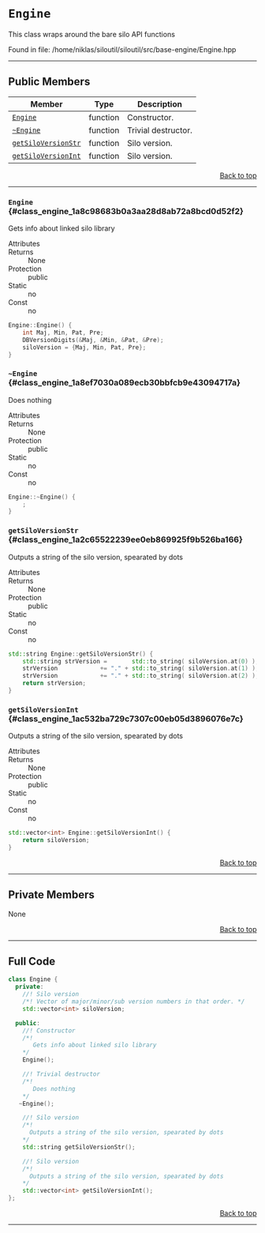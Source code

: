# `Engine`
This class wraps around the bare silo API functions 

Found in file: <nobr>/home/niklas/siloutil/siloutil/src/base-engine/Engine.hpp</nobr>

---
## Public Members

Member | Type | Description
-------|------|------------
[`Engine`](#class_engine_1a8c98683b0a3aa28d8ab72a8bcd0d52f2)| function |Constructor. 
[`~Engine`](#class_engine_1a8ef7030a089ecb30bbfcb9e43094717a)| function |Trivial destructor. 
[`getSiloVersionStr`](#class_engine_1a2c65522239ee0eb869925f9b526ba166)| function |Silo version. 
[`getSiloVersionInt`](#class_engine_1ac532ba729c7307c00eb05d3896076e7c)| function |Silo version. 

<div style="text-align: right"><a href="#top">Back to top</a></div>

---
### `Engine` {#class_engine_1a8c98683b0a3aa28d8ab72a8bcd0d52f2}
Gets info about linked silo library 
<dl>
	<dt>Attributes</dt>
	<dd></dd>
	<dt>Returns</dt><dd>None</dd>
	<dt>Protection</dt><dd>public</dd>
	<dt>Static</dt><dd>no</dd>
	<dt>Const</dt><dd>no</dd>
</dl>

```cpp
Engine::Engine() {
    int Maj, Min, Pat, Pre;
    DBVersionDigits(&Maj, &Min, &Pat, &Pre);
    siloVersion = {Maj, Min, Pat, Pre};
}
```
### `~Engine` {#class_engine_1a8ef7030a089ecb30bbfcb9e43094717a}
Does nothing 
<dl>
	<dt>Attributes</dt>
	<dd></dd>
	<dt>Returns</dt><dd>None</dd>
	<dt>Protection</dt><dd>public</dd>
	<dt>Static</dt><dd>no</dd>
	<dt>Const</dt><dd>no</dd>
</dl>

```cpp
Engine::~Engine() {
    ;
}
```
### `getSiloVersionStr` {#class_engine_1a2c65522239ee0eb869925f9b526ba166}
Outputs a string of the silo version, spearated by dots 
<dl>
	<dt>Attributes</dt>
	<dd></dd>
	<dt>Returns</dt><dd>None</dd>
	<dt>Protection</dt><dd>public</dd>
	<dt>Static</dt><dd>no</dd>
	<dt>Const</dt><dd>no</dd>
</dl>

```cpp
std::string Engine::getSiloVersionStr() {
    std::string strVersion =       std::to_string( siloVersion.at(0) );
    strVersion            += "." + std::to_string( siloVersion.at(1) );
    strVersion            += "." + std::to_string( siloVersion.at(2) );
    return strVersion;
}
```
### `getSiloVersionInt` {#class_engine_1ac532ba729c7307c00eb05d3896076e7c}
Outputs a string of the silo version, spearated by dots 
<dl>
	<dt>Attributes</dt>
	<dd></dd>
	<dt>Returns</dt><dd>None</dd>
	<dt>Protection</dt><dd>public</dd>
	<dt>Static</dt><dd>no</dd>
	<dt>Const</dt><dd>no</dd>
</dl>

```cpp
std::vector<int> Engine::getSiloVersionInt() {
    return siloVersion;
}
```
<p/><div style="text-align: right"><a href="#top">Back to top</a></div>

---
## Private Members
None

<div style="text-align: right"><a href="#top">Back to top</a></div>

---
## Full Code
```cpp
class Engine {
  private:
    //! Silo version
    /*! Vector of major/minor/sub version numbers in that order. */
    std::vector<int> siloVersion;

  public:
    //! Constructor
    /*!
       Gets info about linked silo library
    */
    Engine();

    //! Trivial destructor
    /*!
       Does nothing
    */
   ~Engine();

    //! Silo version
    /*!
      Outputs a string of the silo version, spearated by dots
    */
    std::string getSiloVersionStr();

    //! Silo version
    /*!
      Outputs a string of the silo version, spearated by dots
    */
    std::vector<int> getSiloVersionInt();
};
```
<p/><div style="text-align: right"><a href="#top">Back to top</a></div>

---
